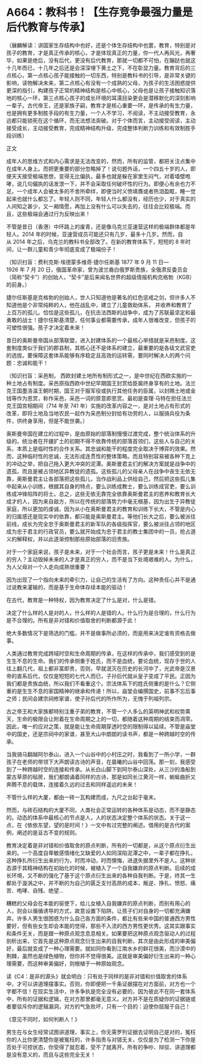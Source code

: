 # A664：教科书！【生存竞争最强力量是后代教育与传承】

（展麟解读：讲国家生存结构中也好，还是个体生存结构中也罢，教育，特别是对孩子的教育，才是真正传承的核心，才是体现真正的力量，你一代人再风光，再奢华，如果是绝后，没有后代，更没有后代教育，那就一切都不可怕，在蹦跶也就这十几年而已，十几年之后还是会深深埋下黄土之下，不在彰显力量。教育背后的三点核心，第一点核心孩子能接触的一切东西，特别是教科书的引导，是非常关键的影响，读物解决未来，第二点核心有没有一个成熟的父母，为孩子的生活困惑提供更深的指引，构建孩子正常的精神结构是核心中核心，父母也是让孩子接触知识落地的核心一环，第三点核心孩子的成长环境的耳濡目染更会是潜移默化的深刻影响一辈子。古代帝王，还是家族子嗣，教育才是核心重要一环，是传承的有生力量，也是拥有更多制胜手段的有生力量，一个人不学习，不阅读，不主动接受教育，永远都只能锁死在这个循环，而无法想法突破。对于个体而言，主动接受阅读，主动接受成长，主动接受教育，完成精神结构升级，完成整体判断力训练和有效制胜手段训练）

正文

成年人的思维方式和内心需求是无法改变的，然而，所有的监管，都把关注点集中在成年人身上。而把更重要的部分忽略掉了！说句题外话，一个四五十岁的人，即便天天接受极端思想，变得无比偏执，最多也就是躲在家里生闷气，对着墙壁咆哮，说几句偏执的话发泄一下，并不会采取任何破坏性的行为。即便心有余也力不足。一个成年人会被太多的不舍所牵绊，即便当时义愤填膺或者热泪盈眶，睡一觉起来也就什么都忘了。年轻人则不同，年轻人什么都没有，经历也少，对于真实的人间知之甚少，又一厢情愿，再加上没有什么可以失去的，往往会比较极端。而且，这些极端会通过行为反映出来！

不管是昔日（香港）中环路上的废青，还是像乌克兰亚速营这样的极端群体都是年轻人。2014 年的时候，亚速营成员可能还只有几岁，最多十几岁。然而，自从 2014 年之后，乌克兰的教科书全部改了。在新的教育体系下，短短的 8 年时间，让一群儿童和青少年彻底变成了极端份子！

（知识扫盲：费利克斯·埃德蒙多维奇·捷尔任斯基 1877 年 9 月 11 日—1926 年 7 月 20 日，俄国革命家，曾为波兰裔白俄罗斯贵族，全俄肃反委员会（简称“契卡”）的创始人，“契卡”是后来闻名世界的超级情报机构克格勃（KGB）的前身。）

捷尔任斯基是克格勃的创始人，世人只知道他是著名的红色惩戒之剑，但许多人不知道他是个非常纯粹的人，他在战乱中，建立了儿童救助体系， 并收养和教育了上百万的孤儿。恰恰是这些孤儿，在抗击法西斯的战争中，成为了苏联最坚定和最勇敢的战士！捷尔任斯基清楚，任何事业都需要传承，成年人很难改变，但孩子的可塑性很强。孩子才决定着未来！

昔日的奥斯曼帝国从部落联盟，进入封建体系的一个最核心举措就是采邑制度。这套制度类似于我们的郡县制，其核心还不是体系的建立，最重要的是各级文武官吏的选拔。要保障这套体系能够有序稳定且高效的运转需，要同时解决人的两个问题：忠诚和能干！

（知识扫盲：采邑制， 西欧封建土地所有制形式之一，是中世纪在西欧实施的一种土地占有制度。采邑原指西欧中世纪早期国王封赏给臣属终身享有的土地。法兰克王国墨洛温王朝时期，国王对于服军役或执行其他任务的臣属，以封赐土地或金钱等作为恩赏，称作采邑，采邑一词的原意即恩赏。最初是查理·马特在担任法兰克王国宫相期间（714 年至 741 年）实施的改革内容之一，是对土地占有形式的改革，即将土地及当地农民一起作为采邑制分封给有功劳的人，以服骑兵役为条件，供终身享用，但是不能世袭。）

奥斯曼帝国在建立的过程中，是由原始的部落制慢慢过渡完成，整个统治体系的升级的。统治者在开疆扩土的初期不得不依靠传统的部落首领们，这些人与自己的关系，本质上是临时性的合作关系。其忠诚和能干的程度完全取决于博弈的效果。然而，这种临时性的忠诚，无法形成连贯性的整体策略。而且特别容易被各种下克上的冲动之举，把自己拖入更大冲突的泥潭。奥斯曼君主们的解决方案就是战争中的遗孤，而且是被占领地区异教徒的遗孤。这些孤儿的父母亲人在战争中丧生无依无靠，奥斯曼君主让各部落把这些孤儿，当作战利品上供给自己，然后把这些孤儿集中起来从小训练，根据其自身的特点，要么训练成教士，要么训练成官吏，要么训练成冲锋陷阵的将士。总之，这些无依无靠完全依靠奥斯曼君主的恩养和教育长大成才的人，因为来自敌方，所以在传统的部落势力中毫无根基，因为出生于异教徒家庭，所以更加的虔诚，因为从小在奥斯曼君主的教育和训练下长大，不管是内心的归属感还是现实中的依靠，都只能是奥斯曼君主。等他们长大之后，要么被派往前线，成长为完全忠于奥斯曼君主的新军队的各级指挥官，要么被派往占领的地区成为忠于君主的行政官员，要么就开始成为忠于君主的教士集团中的一员，抢占道义的解释权，并以此逐渐控制那些原始部落的旧贵族。

对于一个家庭来说，孩子是未来，对于一个社会而言，孩子更是未来！什么是真正的穷人？主动毁掉未来的人才是真正的穷人，而不是当下处境艰难的人。为什么，为人父母对一个人走向成熟很重要？

因为出现了一个指向未来的牵引力，让自己的生活有了方向。这种责任心并不是通过说教来灌输的，而是基于生命体存续本能的驱动！

在古代，教育是一种特权，因为教育决定了什么是对，什么是错。

决定了什么样的人是对的人，什么样的人是错的人。什么行为是合理的，什么行为是不合理的。所有是非对错和价值取舍的判断都源于此！

绝大多数情况下是筛选的门槛，并不是做事所必须的，而是用来决定谁有资格去做事。

人类通过教育完成跨域时空和生命周期的传承，在这样的传承中，我们感受到的是生生不息的生命。我们的传承侧重于姓氏，而不是血统，要论血统，现存于世的人往上翻几代，祖上都非富即贵，否则，早就泯灭在历史的长河中了，光武帝是汉景帝的直系后代，仅仅是短短的七代人而已，子孙后代就从皇子变成了平民。正因为我们都是贵族血统，所以我们不看重这个。宗法体系下的姓氏侧重的是什么？它侧重的是生生不息的家国精神的继承和传递！所以，庙堂会编撰国史，前事不忘后事之师；民间会建宗祠修家谱，使子孙后代的所作所为，无愧于列祖列宗。

古之帝王和大家族都特别注重子弟的教育，不管一个人多么的英明神武和权势熏天，生命的极限会让附着在生命周期之上的一切，都随着这种周期的结束而凋零。因此，唯一的应对之策，就是能让生命周期穿透时空的限制得以延续。不管是庙堂中的国史，还是宗祠中的家谱，甚至大山中朗朗的读书声，都是一种跨越时空的传承。

当我骑马翻越阿尔泰山，进入一个山谷中的小村庄之时，我看到了一所小学，一群孩子在老师的带领下大声朗读古诗的声音，在晨曦的山谷中回荡。那一刻，我感受到了一种跨越时空的连接和传承。从长白山脚下到阿尔泰山深处，从三沙的渔船到蒙古草原的毡房，我们都朗诵着同样的古诗，那是如同长江黄河一样，蜿蜒曲折又奔腾不息的载体，连接着久远的过去和同样遥远的未来！

不管什么样的大厦，都由一砖一瓦构建而成，九尺之台起于毫末。

然而，与砖石结构的大厦不同，人类社会正常运转的各种体系是动态，而不是静态的。动态的体系中最核心的节点是人，人的状态决定整个体系的状态。关于这一点，在《依依东望，望的是时间！》一文中有过完整的阐述。借用的是古代的案例，阐述的是亘古不变的规则。

教育决定着是非对错和价值取舍的原点判断，所有的一切都是，从这个原点衍生出来的。一个高度自卑敏感情绪化又缺爱的人如同深陷泥潭之中，一辈子都在挣扎，这种挣扎所衍生出来的行为，时而冲动，时而懊悔，进退失据里外不是人。这种状态源于其精神结构在初始化的时候，被植入了一个自我嫌弃的原点判断。后续的成长环境，又不断的强化了基于这个原点衍生出来的各种自我判断。于是，终其一生都处于漩涡之中，并不断的为自己的匮乏支付高昂的成本，叛逆、挣扎、愤怒、痛苦、咆哮、自残、绝望…

糟糕的父母会在本能的驱使下，给儿女植入自我嫌弃的原点判断，而别有用心的人，则会以循循诱导的方式，故意设置下陷阱。让孩子们对自身的一切都充满嫌弃。许多人男生很困惑为什么自己各方面的条件，都比有些来中国的普通西方男性要好，但有些女生却会本能的觉得，那些不入流的西方男性更优秀。这其实跟事实和条件无关，而是跟一种原点观念息息相关。如果要把这种原点观念驱动人的过程剖析出来，它首先是这种原点观念衍生出来的自我判断，其次是由此形成的审美偏好，最后就变成了一种心理需要。就如同你看到江南水乡的鲜花很美，而沙漠中的荆棘，虽然也是绿色植物，但你并不觉得很美。这就是审美偏好衍生出来的一种心理需要，而这种审美偏好，则根植于一种原始观念。

读《C4：是非的源头》就会明白：只有处于同样的是非对错和价值取舍的体系中，才可以讲道理摆事实。否则，你即便把一千条证据摆在对方面前，对方也一个字都不信！在现实生活中，许多争执是完全没有必要的，因为彼此不在同一套体系中，所有的证据和逻辑，在对方那里都毫无意义。对方并不是在质疑你的证据链或者要驳斥你的逻辑漏洞，对方的气急败坏，只有一个目的：迫使你屈服于自己！

《意见不同时，如何判断人！》

男生在与女生经常试图讲道理，事实上，你无需罗列证据去证明自己是对的，冤枉你的人比你更清楚你是被冤枉的，许多指责与对错无关，仅仅是为了检测一下你是否处于可控状态，你受得了就忍着，受不了就离开。所有的争吵、辩驳、讲道理都是没有意义的，而且与这些完全无关！
